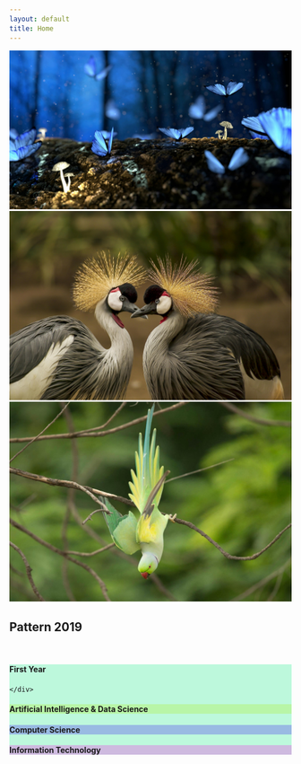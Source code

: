 ```yaml
---
layout: default
title: Home
---
```


<div class="slider-container">
  <div class="slider-track" id="sliderTrack">
    <img src="/assets/images/slider1.jpg" class="slide-img">
    <img src="/assets/images/slider2.jpg" class="slide-img">
    <img src="/assets/images/slider3.jpg" class="slide-img">
  </div>
</div>


<h2>Pattern 2019</h2>
<br>
<!-- <div class="branch-grid">
  <a class="branch-btn" href="/2019-Pattern/first-year">🧠 First Year</a>
  <a class="branch-btn" href="/computer-science/">💻 Computer Science</a>
  <a class="branch-btn" href="/it/">💽 Information Technology</a>
  <a class="branch-btn" href="/aids/">🤖 AI & Data Science</a>
</div> -->

<div class="branch-grid1">

  <a href="/2019-Pattern/first-year" style="text-decoration: none; color: inherit;">
    <div style="background-color: rgba(65, 238, 157, 0.342);" class="button-card">
      <i style="font-size: 40px; color: black;" class="fa-solid fa-lightbulb"></i>
      <h4>First Year</h4>

    </div>
  </a>

  <a href="/2019-Pattern/aids/" style="text-decoration: none; color: inherit;">
    <div style="background-color: rgba(172, 238, 65, 0.342);" class="button-card">
      <i style="font-size: 40px; color: black;" class="fa-solid fa-atom"></i>
      <h4>Artificial Intelligence & Data Science</h4>
    </div>
  </a>


  <a href="/2019-Pattern/computer-science/" style="text-decoration: none; color: inherit;">
    <div style="background-color: rgba(82, 65, 238, 0.342);" class="button-card">
      <i style="font-size: 40px; color: black;" class="fa-solid fa-chalkboard"></i>
      <h4>Computer Science</h4>
    </div>
  </a>

  <a href="/2019-Pattern/it/" style="text-decoration: none; color: inherit;">
    <div style="background-color: rgba(238, 65, 229, 0.342);" class="button-card">
      <i style="font-size: 40px; color: black;" class="fa-solid fa-bolt"></i>
      <h4>Information Technology</h4>
    </div>
  </a>



</div>